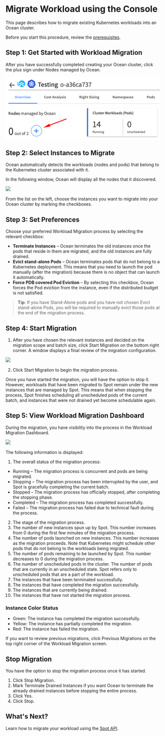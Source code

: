 # Migrate Workload using the Console

This page describes how to migrate existing Kubernetes workloads into an Ocean cluster.

Before you start this procedure, review the [prerequisites](ocean/tutorials/migrate-workload?id=prerequisites).

## Step 1: Get Started with Workload Migration

After you have successfully completed creating your Ocean cluster, click the plus sign under Nodes managed by Ocean.

<img src="/ocean/_media/migrate-workload-ui3.png" />

## Step 2: Select Instances to Migrate

Ocean automatically detects the workloads (nodes and pods) that belong to the Kubernetes cluster associated with it.

In the following window, Ocean will display all the nodes that it discovered.

<img src="/ocean/_media/tutorials-migrate-workload-02.png" />

From the list on the left, choose the instances you want to migrate into your Ocean cluster by marking the checkboxes.

## Step 3: Set Preferences

Choose your preferred Workload Migration process by selecting the relevant checkbox:

* **Terminate Instances** – Ocean terminates the old instances once the pods that reside in them are migrated, and the old instances are fully drained.
* **Evict stand-alone Pods** – Ocean terminates pods that do not belong to a Kubernetes deployment. This means that you need to launch the pod manually (after the migration) because there is no object that can launch it automatically.
* **Force PDB covered Pod Eviction** – By selecting this checkbox, Ocean forces the Pod eviction from the instance, even if the distributed budget is not satisfied.

> **Tip**: If you have Stand-Alone pods and you have not chosen Evict stand-alone Pods, you will be required to manually evict those pods at the end of the migration process.

## Step 4: Start Migration

1. After you have chosen the relevant instances and decided on the migration scope and batch size, click Start Migration on the bottom right corner. A window displays a final review of the migration configuration.

<img src="/ocean/_media/tutorials-migrate-workload-03.png" />

2. Click Start Migration to begin the migration process.

Once you have started the migration, you will have the option to stop it. However, workloads that have been migrated to Spot remain under the new instances that are managed by Spot. This means that when stopping the process, Spot finishes scheduling all unscheduled pods of the current batch, and instances that were not drained yet become schedulable again.

## Step 5: View Workload Migration Dashboard

During the migration, you have visibility into the process in the Workload Migration Dashboard.

<img src="/ocean/_media/tutorials-migrate-workload-04.png" />

The following information is displayed:

1. The overall status of the migration process:
* Running – The migration process is concurrent and pods are being migrated.
* Stopping – The migration process has been interrupted by the user, and Spot is gracefully completing the current batch.
* Stopped – The migration process has officially stopped, after completing the stopping phase.
* Completed – The migration process has completed successfully.
* Failed – The migration process has failed due to technical fault during the process.
2. The stage of the migration process.
3. The number of new instances spun up by Spot. This number increases from 0 during the first few minutes of the migration process.
4. The number of pods launched on new instances. This number increases as the migration proceeds. Note that Kubernetes might schedule other pods that do not belong to the workloads being migrated.
5. The number of pods remaining to be launched by Spot. This number decreases to 0 during the migration process.
6. The number of unscheduled pods in the cluster. The number of pods that are currently in an unscheduled state. Spot refers only to unscheduled pods that are a part of the workload.
7. The instances that have been terminated successfully.
8. The instances that have completed the migration successfully.
9. The instances that are currently being drained.
10. The instances that have not started the migration process.

### Instance Color Status

* Green: The instance has completed the migration successfully.
* Yellow: The instance has partially completed the migration.
* Red: The instance has failed the migration.

If you want to review previous migrations, click Previous Migrations on the top right corner of the Workload Migration screen.

## Stop Migration

You have the option to stop the migration process once it has started.

1. Click Stop Migration.  
2. Mark Terminate Drained Instances if you want Ocean to terminate the already drained instances before stopping the entire process.
3. Click Yes.
4. Click Stop.

## What's Next?

Learn how to migrate your workload using the [Spot API](ocean/tutorials/migrate-workload-via-api).
